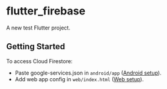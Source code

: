 # flutter_firebase

A new test Flutter project.

## Getting Started

To access Cloud Firestore:
- Paste google-services.json in `android/app` ([Android setup](https://firebase.google.com/docs/android/setup)).
- Add web app config in `web/index.html` ([Web setup](https://firebase.google.com/docs/web/setup)).
